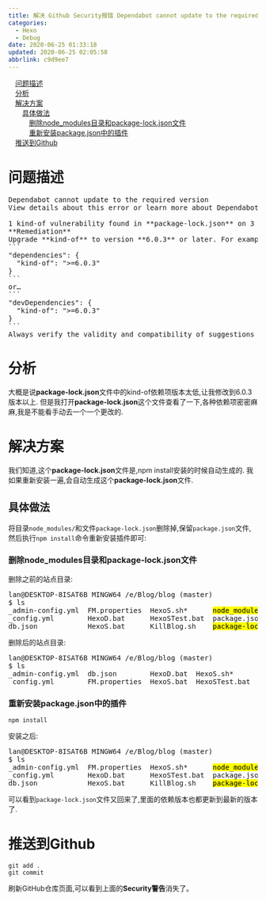 ```yaml
---
title: 解决 Github Security报错 Dependabot cannot update to the required version
categories: 
  - Hexo
  - Debug
date: 2020-06-25 01:33:18
updated: 2020-06-25 02:05:58
abbrlink: c9d9ee7
---
```

<div id='my_toc'><a href="/blog/c9d9ee7/#问题描述" class="header_1">问题描述</a>&nbsp;<br><a href="/blog/c9d9ee7/#分析" class="header_1">分析</a>&nbsp;<br><a href="/blog/c9d9ee7/#解决方案" class="header_1">解决方案</a>&nbsp;<br><a href="/blog/c9d9ee7/#具体做法" class="header_2">具体做法</a>&nbsp;<br><a href="/blog/c9d9ee7/#删除node_modules目录和package-lock-json文件" class="header_3">删除node_modules目录和package-lock.json文件</a>&nbsp;<br><a href="/blog/c9d9ee7/#重新安装package-json中的插件" class="header_3">重新安装package.json中的插件</a>&nbsp;<br><a href="/blog/c9d9ee7/#推送到Github" class="header_1">推送到Github</a>&nbsp;<br></div>
<style>.header_1{margin-left: 1em;}.header_2{margin-left: 2em;}.header_3{margin-left: 3em;}.header_4{margin-left: 4em;}.header_5{margin-left: 5em;}.header_6{margin-left: 6em;}</style>
<!--more-->
<script>if (navigator.platform.search('arm')==-1){document.getElementById('my_toc').style.display = 'none';}var e,p = document.getElementsByTagName('p');while (p.length>0) {e = p[0];e.parentElement.removeChild(e);}</script>

<!--end-->
# 问题描述
<pre>
Dependabot cannot update to the required version
View details about this error or learn more about Dependabot security updates.

1 kind-of vulnerability found in **package-lock.json** on 3 Apr
**Remediation**
Upgrade **kind-of** to version **6.0.3** or later. For example:
```
"dependencies": {
  "kind-of": ">=6.0.3"
}
```
or…
```
"devDependencies": {
  "kind-of": ">=6.0.3"
}
```
Always verify the validity and compatibility of suggestions with your codebase.
</pre>

# 分析
大概是说**package-lock.json**文件中的kind-of依赖项版本太低,让我修改到6.0.3版本以上.
但是我打开**package-lock.json**这个文件查看了一下,各种依赖项密密麻麻,我是不能看手动去一个一个更改的.
# 解决方案
我们知道,这个**package-lock.json**文件是,npm install安装的时候自动生成的.
我如果重新安装一遍,会自动生成这个**package-lock.json**文件.
## 具体做法
将目录`node_modules/`和文件`package-lock.json`删除掉,保留`package.json`文件,然后执行`npm install`命令重新安装插件即可:
### 删除node_modules目录和package-lock.json文件
删除之前的站点目录:
<pre>
lan@DESKTOP-8ISAT6B MINGW64 /e/Blog/blog (master)
$ ls
_admin-config.yml  FM.properties  HexoS.sh*      <mark>node_modules/</mark>      scaffolds/        themes/
_config.yml        HexoD.bat      HexoSTest.bat  package.json       source/
db.json            HexoS.bat      KillBlog.sh    <mark>package-lock.json</mark>  StartWriting.bat
</pre>
删除后的站点目录:
<pre>
lan@DESKTOP-8ISAT6B MINGW64 /e/Blog/blog (master)
$ ls
_admin-config.yml  db.json        HexoD.bat  HexoS.sh*      KillBlog.sh   scaffolds/  StartWriting.bat
_config.yml        FM.properties  HexoS.bat  HexoSTest.bat  package.json  source/     themes/
</pre>
### 重新安装package.json中的插件
```shell
npm install
```
安装之后:
<pre>
lan@DESKTOP-8ISAT6B MINGW64 /e/Blog/blog (master)
$ ls
_admin-config.yml  FM.properties  HexoS.sh*      <mark>node_modules/</mark>      scaffolds/        themes/
_config.yml        HexoD.bat      HexoSTest.bat  package.json       source/
db.json            HexoS.bat      KillBlog.sh    <mark>package-lock.json</mark>  StartWriting.bat
</pre>
可以看到`package-lock.json`文件又回来了,里面的依赖版本也都更新到最新的版本了.
# 推送到Github
```
git add .
git commit
```
刷新GitHub仓库页面,可以看到上面的**Security警告**消失了。
